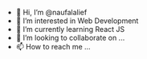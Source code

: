 - 👋 Hi, I’m @naufalalief
- 👀 I’m interested in Web Development
- 🌱 I’m currently learning React JS
- 💞️ I’m looking to collaborate on ...
- 📫 How to reach me ...

<!---
naufalalief/naufalalief is a ✨ special ✨ repository because its `README.md` (this file) appears on your GitHub profile.
You can click the Preview link to take a look at your changes.
--->
